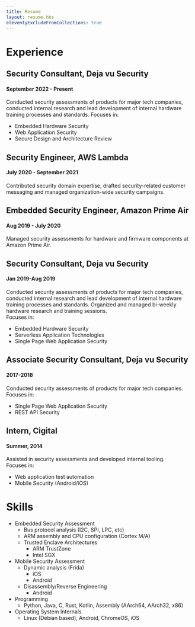 ```yaml
---
title: Resume
layout: resume.hbs
eleventyExcludeFromCollections: true
---
```


# Experience
## Security Consultant, Deja vu Security
#### September 2022 - Present
Conducted security assessments of products for major tech companies, conducted internal
research and lead development of internal hardware training processes and standards.
Focuses in:
- Embedded Hardware Security
- Web Application Security
- Secure Design and Architecture Review

## Security Engineer, AWS Lambda
#### July 2020 - September 2021
Contributed security domain expertise, drafted security-related customer messaging
and managed organization-wide security campaigns.

## Embedded Security Engineer, Amazon Prime Air
#### Aug 2019 - July 2020
Managed security assessments for hardware and firmware components at Amazon Prime Air.

## Security Consultant, Deja vu Security
#### Jan 2019-Aug 2019
Conducted security assessments of products for major tech companies, conducted internal
research and lead development of internal hardware training processes and standards.
Organized and managed bi-weekly hardware research and training sessions.  
Focuses in:
- Embedded Hardware Security
- Serverless Application Technologies
- Single Page Web Application Security

## Associate Security Consultant, Deja vu Security
#### 2017-2018
Conducted security assessments of products for major tech companies.  
Focuses in:
- Single Page Web Application Security
- REST API Security

## Intern, Cigital
#### Summer, 2014
Assisted in security assessments and developed internal tooling.  
Focuses in:
- Web application test automation
- Mobile Security (Android/iOS)

# Skills
- Embedded Security Assessment
    - Bus protocol analysis (I2C, SPI, LPC, etc)
    - ARM assembly and CPU configuration (Cortex M/A)
    - Trusted Enclave Architectures
        - ARM TrustZone
        - Intel SGX
- Mobile Security Assessment
    - Dynamic analysis (Frida)
        - iOS
        - Android
    - Disassembly/Reverse Engineering
        - Android
- Programming
    - Python, Java, C, Rust, Kotlin, Assembly (AArch64, AArch32, x86)
- Operating System Internals
    - Linux (Debian based), Android, ChromeOS, iOS